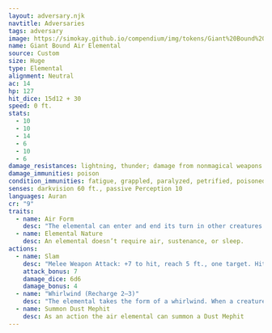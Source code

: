 ```yaml
---
layout: adversary.njk
navtitle: Adversaries
tags: adversary
image: https://simokay.github.io/compendium/img/tokens/Giant%20Bound%20Air%20Elemental.webp
name: Giant Bound Air Elemental
source: Custom
size: Huge
type: Elemental
alignment: Neutral
ac: 14
hp: 127
hit_dice: 15d12 + 30
speed: 0 ft.
stats:
  - 10
  - 10
  - 14
  - 6
  - 10
  - 6
damage_resistances: lightning, thunder; damage from nonmagical weapons
damage_immunities: poison
condition_immunities: fatigue, grappled, paralyzed, petrified, poisoned, prone , restrained, stunned, unconscious
senses: darkvision 60 ft., passive Perception 10
languages: Auran
cr: "9"
traits:
  - name: Air Form
    desc: "The elemental can enter and end its turn in other creatures’ spaces and pass through an opening as narrow as 1 inch wide without squeezing."
  - name: Elemental Nature
    desc: An elemental doesn’t require air, sustenance, or sleep.
actions:
  - name: Slam
    desc: "Melee Weapon Attack: +7 to hit, reach 5 ft., one target. Hit: 24 (6d6 + 4) bludgeoning damage."
    attack_bonus: 7
    damage_dice: 6d6
    damage_bonus: 4
  - name: "Whirlwind (Recharge 2–3)"
    desc: "The elemental takes the form of a whirlwind. When a creature shares its space with the whirlwind for the first time during this movement, that creature makes a DC 15 Strength saving throw . On a failure, the creature is carried inside the elemental’s space until the whirlwind ends, taking 3 (1d6) bludgeoning damage for each 10 feet it is carried, and falls prone at the end of the movement. The whirlwind can carry one Large creature or up to four Medium or smaller creatures."
  - name: Summon Dust Mephit
    desc: As an action the air elemental can summon a Dust Mephit
---
```


